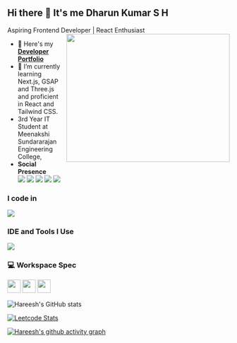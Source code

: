 ## Hi there 👋 It's me Dharun Kumar S H

Aspiring Frontend Developer | React Enthusiast
<img align="right" width="370" height="290" src="https://i.pinimg.com/originals/47/f0/34/47f0342cec72b800463bf003eac1257e.gif">
- 🔭 Here's my **[Developer Portfolio](https://dharunkumar.web.app/)**                                                 
- 🌱 I’m currently learning Next.js, GSAP and Three.js and proficient in React and Tailwind CSS.
- 3rd Year IT Student at Meenakshi Sundararajan Engineering College,
- **Social Presence**
<br /> [<img src="https://skillicons.dev/icons?i=twitter" />](https://x.com/DharunSH0302006) [<img src="https://skillicons.dev/icons?i=linkedin" />](https://www.linkedin.com/in/dharun-kumar-sh/)
 [<img src="https://skillicons.dev/icons?i=instagram" />](https://www.instagram.com/iam.dharunkumar/) [<img src="https://skillicons.dev/icons?i=discord" />](https://discordapp.com/users/iam_dharunkumar)
[<img src="https://skillicons.dev/icons?i=gmail" />](mailto:iam.dharunkumarsh@gmail.com)

### I code in
<img src="https://skillicons.dev/icons?i=html,css,js,ts,react,nextjs,bootstrap,c,cpp,java,sass,tailwind,flask,nodejs,materialui,replit,mysql,mongodb,py,supabase" />

### IDE and Tools I Use
<img src="https://skillicons.dev/icons?i=vscode,windows,pycharm,vite,git,anaconda,eclipse,photoshop,androidstudio,github,gcp,gitlab,netlify,vercel,firebase"/>


### 💻 Workspace Spec
<img height="30" src="https://img.shields.io/badge/Macbook-Pro_M1-ED1C24?style=for-the-badge&logo=apple&logoColor=white"/> <img height="30" src="https://img.shields.io/badge/NVIDIA-GTX1650-76B900?style=for-the-badge&logo=nvidia&logoColor=white"/>  <img height="30" src="https://img.shields.io/badge/AMD-Ryzen_5_4600H-ED1C24?style=for-the-badge&logo=amd&logoColor=white"/> 

![Hareesh's GitHub stats](https://github-readme-stats.vercel.app/api?username=hareesh-r&theme=dark&show_icons=true&&hide=issues,contribs)

[![Leetcode Stats](https://leetcard.jacoblin.cool/hareeshprogrammer?ext=contest&theme=dark)](https://leetcode.com/hareeshprogrammer)

[![Hareesh's github activity graph](https://github-readme-activity-graph.vercel.app/graph?username=hareesh-r&bg_color=000000&color=ffffff&line=51f565&point=ffffff&area=true&hide_border=true)](https://github.com/ashutosh00710/github-readme-activity-graph)
